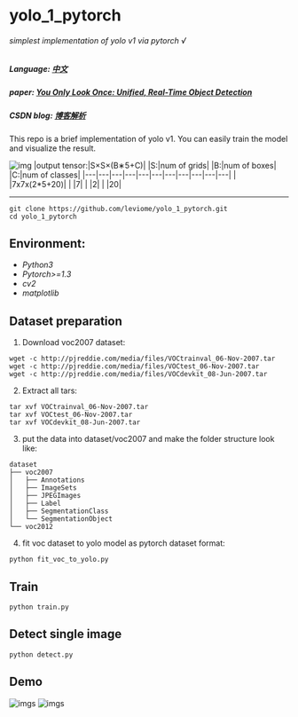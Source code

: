 # yolo_1_pytorch

###### simplest implementation of yolo v1 via pytorch √
##### Language: [中文](中文.md)
##### paper: [You Only Look Once: Unified, Real-Time Object Detection](https://arxiv.org/pdf/1506.02640.pdf)
##### CSDN blog: [博客解析](https://muzhan.blog.csdn.net/article/details/82588059)
This repo is a brief implementation of yolo v1. You can easily train the model and visualize the result.

![img](https://github.com/leviome/yolo_1_pytorch/blob/master/imgs/yolo.PNG)
|output tensor:|S×S×(B∗5+C)| |S:|num of grids| |B:|num of boxes| |C:|num of classes|
|---|---|---|---|---|---|---|---|---|---|---|
| |7x7x(2*5+20)| | |7| | |2| | |20|

---
```
git clone https://github.com/leviome/yolo_1_pytorch.git
cd yolo_1_pytorch
```

Environment:
---
- *Python3*
- *Pytorch>=1.3*
- *cv2*
- *matplotlib*

Dataset preparation
---
1. Download voc2007 dataset:
```
wget -c http://pjreddie.com/media/files/VOCtrainval_06-Nov-2007.tar
wget -c http://pjreddie.com/media/files/VOCtest_06-Nov-2007.tar
wget -c http://pjreddie.com/media/files/VOCdevkit_08-Jun-2007.tar
```
2. Extract all tars:
```
tar xvf VOCtrainval_06-Nov-2007.tar
tar xvf VOCtest_06-Nov-2007.tar
tar xvf VOCdevkit_08-Jun-2007.tar
```
3. put the data into dataset/voc2007 and make the folder structure look like:
```
dataset
├── voc2007
│   ├── Annotations
│   ├── ImageSets
│   ├── JPEGImages
│   ├── Label
│   ├── SegmentationClass
│   └── SegmentationObject
└── voc2012
```
4. fit voc dataset to yolo model as pytorch dataset format:
```
python fit_voc_to_yolo.py
```
Train
---
```
python train.py
```
Detect single image
---
```
python detect.py
```
Demo
---
![imgs](https://github.com/leviome/yolo_1_pytorch/blob/master/imgs/demo1.png)
![imgs](https://github.com/leviome/yolo_1_pytorch/blob/master/imgs/demo2.png)
